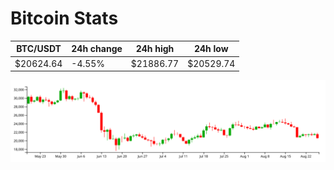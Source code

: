# Bitcoin Stats

BTC/USDT|24h change|24h high|24h low|
|---|---|---|---|
|$20624.64|-4.55%|$21886.77|$20529.74|

<img src="./chart.svg">
